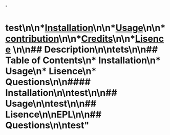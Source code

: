 " 
# test\n\n*[Installation](#installation)\n\n*[Usage](#usage)\n\n*[contribution](#contribution)\n\n*[Credits](#credits)\n\n*[Lisence](#lisence)   \n\n## Description\n\ntets\n\n## Table of Contents\n* Installation\n* Usage\n* Lisence\n* Questions\n\n#### Installation\n\ntest\n\n## Usage\n\ntest\n\n## Lisence\n\nEPL\n\n## Questions\n\ntest"